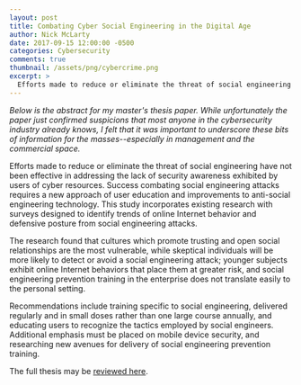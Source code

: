 ```yaml
---
layout: post
title: Combating Cyber Social Engineering in the Digital Age
author: Nick McLarty
date: 2017-09-15 12:00:00 -0500
categories: Cybersecurity
comments: true
thumbnail: /assets/png/cybercrime.png
excerpt: >
  Efforts made to reduce or eliminate the threat of social engineering have not been effective in addressing the lack of security awareness exhibited by users of cyber resources.  Success combating social engineering attacks requires a new approach of user education and improvements to anti-social engineering technology.  This study incorporates existing research with surveys designed to identify trends of online Internet behavior and defensive posture from social engineering attacks.
---
```


_Below is the abstract for my master's thesis paper.  While unfortunately the paper just confirmed suspicions that most anyone in the cybersecurity industry already knows, I felt that it was important to underscore these bits of information for the masses--especially in management and the commercial space._

Efforts made to reduce or eliminate the threat of social engineering have not been effective in addressing the lack of security awareness exhibited by users of cyber resources.  Success combating social engineering attacks requires a new approach of user education and improvements to anti-social engineering technology.  This study incorporates existing research with surveys designed to identify trends of online Internet behavior and defensive posture from social engineering attacks.  

The research found that cultures which promote trusting and open social relationships are the most vulnerable, while skeptical individuals will be more likely to detect or avoid a social engineering attack; younger subjects exhibit online Internet behaviors that place them at greater risk, and social engineering prevention training in the enterprise does not translate easily to the personal setting.  

Recommendations include training specific to social engineering, delivered regularly and in small doses rather than one large course annually, and educating users to recognize the tactics employed by social engineers.  Additional emphasis must be placed on mobile device security, and researching new avenues for delivery of social engineering prevention training.

The full thesis may be [reviewed here](/assets/pdf/thesis_final.pdf).
